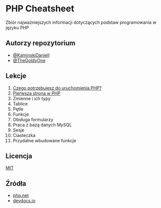 
# PHP Cheatsheet

Zbiór najważniejszych informacji dotyczących podstaw programowania w języku PHP


## Autorzy repozytorium

- [@KaminskiDaniell](https://www.github.com/kaminskidaniell)
- [@TheGoldyOne](https://www.github.com/thegoldyone)


## Lekcje

1. [Czego potrzebujesz do uruchomienia PHP?](Lekcje/1.%20Czego%20potrzebujesz%20do%20uruchomienia%20PHP%3F.md)
2. [Pierwsza strona w PHP](Lekcje/2.%20Pierwsza%20strona%20w%20PHP.md)
3. Zmienne i ich typy
4. Tablice
5. Pętle
6. Funkcje
7. Obsługa formularzy
8. Praca z bazą danych MySQL
9. Sesje
10. Ciasteczka
11. Przydatne wbudowane funkcje

## Licencja

[MIT](https://choosealicense.com/licenses/mit/)


## Źródła

 - [php.net](https://www.php.net/)
 - [devdocs.io](https://devdocs.io/php/)
